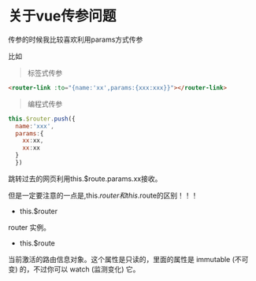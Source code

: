 # 关于vue传参问题


传参的时候我比较喜欢利用params方式传参


比如

> 标签式传参

```html
<router-link :to="{name:'xx',params:{xxx:xxx}}"></router-link>
```



> 编程式传参

```javaScript
this.$router.push({
  name:'xxx',
  params:{
    xx:xx,
    xx:xx
  }
  })
```


跳转过去的网页利用this.$route.params.xx接收。

但是一定要注意的一点是,this.$router和this.$route的区别！！！

* this.$router

router 实例。

* this.$route

当前激活的路由信息对象。这个属性是只读的，里面的属性是 immutable (不可变) 的，不过你可以 watch (监测变化) 它。

